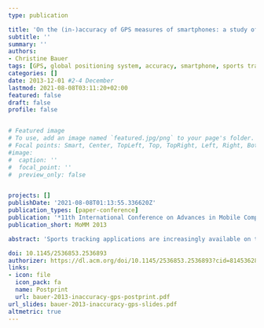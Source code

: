 ```yaml
---
type: publication

title: 'On the (in-)accuracy of GPS measures of smartphones: a study of running tracking applications'
subtitle: ''
summary: ''
authors:
- Christine Bauer
tags: [GPS, global positioning system, accuracy, smartphone, sports tracking, running tracking, localization, positioning, location-based system]
categories: []
date: 2013-12-01 #2-4 December
lastmod: 2021-08-08T03:11:20+02:00
featured: false
draft: false
profile: false


# Featured image
# To use, add an image named `featured.jpg/png` to your page's folder.
# Focal points: Smart, Center, TopLeft, Top, TopRight, Left, Right, BottomLeft, Bottom, BottomRight.
#image:
#  caption: ''
#  focal_point: ''
#  preview_only: false


projects: []
publishDate: '2021-08-08T01:13:55.336620Z'
publication_types: [paper-conference]
publication: '*11th International Conference on Advances in Mobile Computing & Multimedia*'
publication_short: MoMM 2013

abstract: 'Sports tracking applications are increasingly available on the market, and research has recently picked up this topic. Tracking a user’s running track and providing feedback on the performance are among the key features of such applications. However, little attention has been paid to the accuracy of the applications’ localization measurements. In evaluating the nine currently most popular running applications, we found tremendous differences in the GPS measurements. Besides this finding, our study contributes to the scientific knowledge base by qualifying the findings of previous studies concerning accuracy with smartphones’ GPS components.'

doi: 10.1145/2536853.2536893
authorizer: https://dl.acm.org/doi/10.1145/2536853.2536893?cid=81453628934
links: 
- icon: file
  icon_pack: fa
  name: Postprint
  url: bauer-2013-inaccuracy-gps-postprint.pdf
url_slides: bauer-2013-inaccuracy-gps-slides.pdf
altmetric: true
---
```

